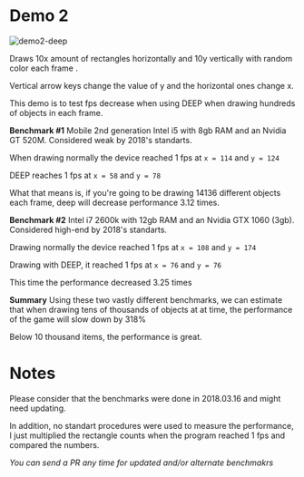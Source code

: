 # Demo 2

![demo2-deep](https://i.imgur.com/pv65wx2.png)

Draws 10x amount of rectangles horizontally and 10y vertically with random color each frame .

Vertical arrow keys change the value of y and the horizontal ones change x.

This demo is to test fps decrease when using DEEP when drawing hundreds of objects in each frame.

**Benchmark #1**
Mobile 2nd generation Intel i5 with 8gb RAM and an Nvidia GT 520M. 
Considered weak by 2018's standarts.

When drawing normally the device reached 1 fps at `x = 114` and `y = 124`

DEEP reaches 1 fps at `x = 58` and `y = 78`

What that means is, if you're going to be drawing 14136 different objects each frame, deep will 
decrease performance 3.12 times. 

**Benchmark #2**
Intel i7 2600k with 12gb RAM and an Nvidia GTX 1060 (3gb). 
Considered high-end by 2018's standarts.

Drawing normally the device reached 1 fps at `x = 108` and `y = 174`

Drawing with DEEP, it reached 1 fps at `x = 76` and `y = 76`

This time the performance decreased 3.25 times


**Summary**
Using these two vastly different benchmarks, we can estimate that when drawing tens of thousands of 
objects at at time, the performance of the game will slow down by 318%

Below 10 thousand items, the performance is great.

# Notes
Please consider that the benchmarks were done in 2018.03.16 and might need updating. 

In addition, no standart procedures were used to measure the performance, I just multiplied the 
rectangle counts when the program reached 1 fps and compared the numbers.

*You can send a PR any time for updated and/or alternate benchmakrs*
